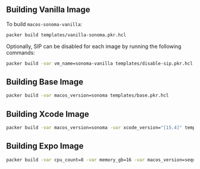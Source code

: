 ## Building Vanilla Image

To build `macos-sonoma-vanilla`:

```bash
packer build templates/vanilla-sonoma.pkr.hcl
```

Optionally, SIP can be disabled for each image by running the following commands:

```bash
packer build -var vm_name=sonoma-vanilla templates/disable-sip.pkr.hcl
```

## Building Base Image

```bash
packer build -var macos_version=sonoma templates/base.pkr.hcl
```

## Building Xcode Image

```bash
packer build -var macos_version=sonoma -var xcode_version="[15.4]" templates/xcode.pkr.hcl
```

## Building Expo Image

```bash
packer build -var cpu_count=8 -var memory_gb=16 -var macos_version=sequoia -var xcode_version="[16.2]" templates/expo.pkr.hcl
```
